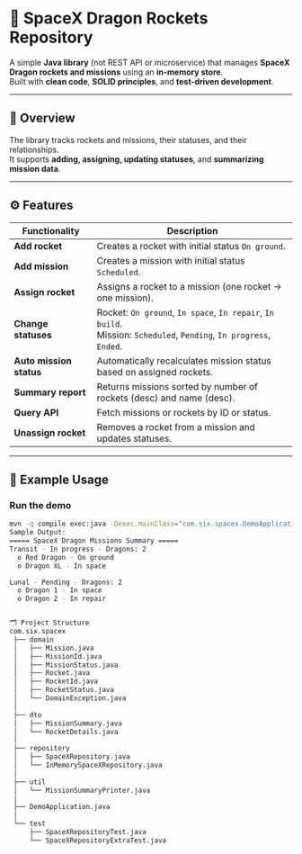 # 🚀 SpaceX Dragon Rockets Repository

A simple **Java library** (not REST API or microservice) that manages **SpaceX Dragon rockets and missions** using an **in-memory store**.  
Built with **clean code**, **SOLID principles**, and **test-driven development**.

---

## 📘 Overview

The library tracks rockets and missions, their statuses, and their relationships.  
It supports **adding, assigning, updating statuses**, and **summarizing mission data**.

---

## ⚙️ Features

| Functionality       | Description |
|----------------------|-------------|
| **Add rocket** | Creates a rocket with initial status `On ground`. |
| **Add mission** | Creates a mission with initial status `Scheduled`. |
| **Assign rocket** | Assigns a rocket to a mission (one rocket → one mission). |
| **Change statuses** | Rocket: `On ground`, `In space`, `In repair`, `In build`.<br>Mission: `Scheduled`, `Pending`, `In progress`, `Ended`. |
| **Auto mission status** | Automatically recalculates mission status based on assigned rockets. |
| **Summary report** | Returns missions sorted by number of rockets (desc) and name (desc). |
| **Query API** | Fetch missions or rockets by ID or status. |
| **Unassign rocket** | Removes a rocket from a mission and updates statuses. |

---

## 🧠 Example Usage

### Run the demo

```bash
mvn -q compile exec:java -Dexec.mainClass="com.six.spacex.DemoApplication"
Sample Output:
===== SpaceX Dragon Missions Summary =====
Transit - In progress - Dragons: 2
  o Red Dragon - On ground
  o Dragon XL - In space

Lunal - Pending - Dragons: 2
  o Dragon 1 - In space
  o Dragon 2 - In repair


🗂️ Project Structure
com.six.spacex
 ├── domain
 │   ├── Mission.java
 │   ├── MissionId.java
 │   ├── MissionStatus.java
 │   ├── Rocket.java
 │   ├── RocketId.java
 │   ├── RocketStatus.java
 │   └── DomainException.java
 │
 ├── dto
 │   ├── MissionSummary.java
 │   └── RocketDetails.java
 │
 ├── repository
 │   ├── SpaceXRepository.java
 │   └── InMemorySpaceXRepository.java
 │
 ├── util
 │   └── MissionSummaryPrinter.java
 │
 ├── DemoApplication.java
 │
 └── test
     ├── SpaceXRepositoryTest.java
     └── SpaceXRepositoryExtraTest.java
